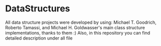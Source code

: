 # DataStructures
All data structure projects were developed by using:
Michael T. Goodrich,
Roberto Tamassi, and
Michael H. Goldwasser's main class structure implementations, thanks to them :) Also,
in this repository you can find detailed description under all file

